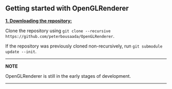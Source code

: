 ## Getting started with OpenGLRenderer

<ins>**1. Downloading the repository:**</ins>

Clone the repository using  `git clone --recursive https://github.com/peterbousaada/OpenGLRenderer`.

If the repository was previously cloned non-recursively, run `git submodule update --init`. 

---
**NOTE**

OpenGLRenderer is still in the early stages of development.

---

